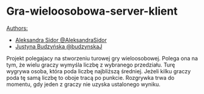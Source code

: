 # Gra-wieloosobowa-server-klient
<ins> Authors: </ins>
- [Aleksandra Sidor @AleksandraSidor](https://github.com/AleksandraSidor)
- [Justyna Budzyńska @budzynskaJ](https://github.com/budzynskaJ)

Projekt polegajacy na stworzeniu turowej gry wieloosobowej. Polega ona na tym, że wielu graczy wymyśla liczbę z wybranego przedziału.
Turę wygrywa osoba, która poda liczbę najbliższą średniej. Jeżeli kilku graczy poda tę samą liczbę to oboje tracą po punkcie.
Rozgrywka trwa do momentu, gdy jeden z graczy nie uzyska ustalonego wyniku. 
